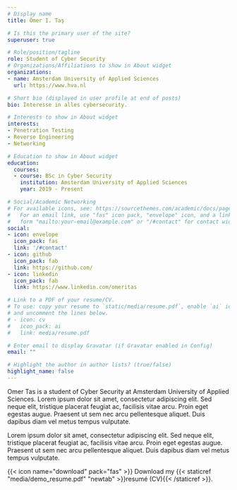 ```yaml
---
# Display name
title: Ömer I. Taş

# Is this the primary user of the site?
superuser: true

# Role/position/tagline
role: Student of Cyber Security
# Organizations/Affiliations to show in About widget
organizations:
- name: Amsterdam University of Applied Sciences
  url: https://www.hva.nl

# Short bio (displayed in user profile at end of posts)
bio: Interesse in alles cybersecurity.

# Interests to show in About widget
interests:
- Penetration Testing
- Reverse Engineering
- Networking

# Education to show in About widget
education:
  courses:
  - course: BSc in Cyber Security
    institution: Amsterdam University of Applied Sciences
    year: 2019 - Present

# Social/Academic Networking
# For available icons, see: https://sourcethemes.com/academic/docs/page-builder/#icons
#   For an email link, use "fas" icon pack, "envelope" icon, and a link in the
#   form "mailto:your-email@example.com" or "/#contact" for contact widget.
social:
- icon: envelope
  icon_pack: fas
  link: '/#contact'
- icon: github
  icon_pack: fab
  link: https://github.com/
- icon: linkedin
  icon_pack: fab
  link: https://www.linkedin.com/omeritas

# Link to a PDF of your resume/CV.
# To use: copy your resume to `static/media/resume.pdf`, enable `ai` icons in `params.toml`, 
# and uncomment the lines below.
# - icon: cv
#   icon_pack: ai
#   link: media/resume.pdf

# Enter email to display Gravatar (if Gravatar enabled in Config)
email: ""

# Highlight the author in author lists? (true/false)
highlight_name: false
---
```


Omer Tas is a student of Cyber Security at Amsterdam University of Applied Sciences. Lorem ipsum dolor sit amet, consectetur adipiscing elit. Sed neque elit, tristique placerat feugiat ac, facilisis vitae arcu. Proin eget egestas augue. Praesent ut sem nec arcu pellentesque aliquet. Duis dapibus diam vel metus tempus vulputate.

Lorem ipsum dolor sit amet, consectetur adipiscing elit. Sed neque elit, tristique placerat feugiat ac, facilisis vitae arcu. Proin eget egestas augue. Praesent ut sem nec arcu pellentesque aliquet. Duis dapibus diam vel metus tempus vulputate.

{{< icon name="download" pack="fas" >}} Download my {{< staticref "media/demo_resume.pdf" "newtab" >}}resumé (CV){{< /staticref >}}.
